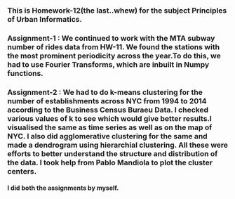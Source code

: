 ### This is Homework-12(the last..whew) for the subject Principles of Urban Informatics.

### Assignment-1 : We continued to work with the MTA subway number of rides data from HW-11. We found the stations with the most prominent periodicity across the year.To do this, we had to use Fourier Transforms, which are inbuilt in Numpy functions.

### Assignment-2 : We had to do k-means clustering for the number of establishments across NYC from 1994 to 2014 according to the Business Census Buraeu Data. I checked various values of k to see which would give better results.I visualised the same as time series as well as on the map of NYC. I also did agglomerative clustering for the same and made a dendrogram using hierarchial clustering. All these were efforts to better understand the structure and distribution of the data. I took help from Pablo Mandiola to plot the cluster centers. 

#### I did both the assignments by myself.
